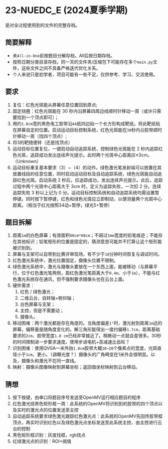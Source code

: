 # 23-NUEDC_E (2024夏季学期)

是对全过程使用到的文件的完整存档。

## 简要解释

- 未``All-in-One``前按题目分解存档，All后按日期存档。
- 按照日期分类目录存档，同一天的文件夹/压缩包下可能存在多个``main.py``文件，这些文件之间不具备严格迭代优化关系。
- 个人来说只是初学者，项目可能有一些不足，仅供参考、学习、交流使用。

## 要求

1. 复位：红色光斑能从屏幕任意位置回到原点;
2. 固定绕圈：红色光斑能在 30 秒内沿屏幕四周边线顺时针移动一周（或许只需要找到一个顶点即可）；
3. 用约``1.8cm``宽的黑色电工胶带沿``A4``纸四边贴一个长方形构成靶纸。将此靶纸贴在屏幕自定的位置。启动运动目标控制系统，红色光斑能在``30``秒内沿胶带顺时针移动一周（找四个顶点）;
4. 将3的靶随便转（还是找顶点）
5. 运动目标位置复位，一键启动自动追踪系统，控制绿色光斑能在 2 秒内追踪红色光斑，追踪成功发出连续声光提示。此时两个光斑中心距离应≤3cm。（Unknown）
6. 运动目标重复基本要求（3）~（4）的动作。绿色激光笔发射端可以放置在其放置线段的任意位置，同时启动运动目标及自动追踪系统，绿色光斑能自动追踪红色光斑。启动系统 2 秒后，应追踪成功，发出连续声光提示。此后，追踪过程中两个光斑中心距离大于 3cm 时，定义为追踪失败，一次扣 2 分。连续追踪失败 3 秒以上记为 0 分。运动目标控制系统和自动追踪系统均需设置暂停键。同时按下暂停键，红色和绿色光斑应立即制动，以便测量两个光斑中心距离。（相当于红光按照34动+暂停，绿光5+暂停）

## 题目拆解

1. 距离``1m``的白色屏幕；有效面积``60cm*60cm``；不超过``1mm``宽度的铅笔痕迹；不能存在其他标识；铅笔矩形的位置是固定的，猜测意思可能并不打算让这个矩形能被识别到。
2. 屏幕与支架可以自带到比赛评审现场，有不少于``10``分钟时间恢复与调试时间。
3. 红色激光系统中，激光位置固定，摄像头位置不限制。
4. 绿色激光系统中，激光与摄像头要放在一个东西上面，能被移动（与屏幕平行，位于红色激光笔两侧，距红色激光笔距离大于``0.4m``、小于``1m``），不能与红色激光系统存在通讯，但不强制要求摄像头也在云台上面。
5. 硬件需求：
   1. 红色 / 绿色激光；
   2. 二维云台，自转轴+俯仰轴；
   3. 白色屏幕与支架；
   4. 主控，但是不需要动；
   5. 摄像头。
6. 移动困难：两个激光都是存在角度的。当角度偏差``1°``时，激光射到距离``1m``远的屏幕，偏移量是随角度变化的。解三角形能得出一度约偏移``1.7cm``，距离基础要求的``2cm``、胶带宽度``1.8 cm``已经非常接近了。稍微动一点就会差很多。30秒的时间限制进一步要求速度。使用步进电机+高减速比齿轮？
7. 识别困难：使用QVGA一米外拍``1.8cm``胶带大概``10~20``个像素点的宽度，光斑直径小于``1cm``，更小。（调曝光度？）摄像头的广角畸变在1米外会很明显。以及，摄像头和激光不在同一直线。
8. 映射：摄像头图像映射到屏幕坐标；返回值坐标映射到云台移动。

## 猜想

1. 按下按键，由串口将题目序号发送至OpenMV运行相应题目的程序
2. 红色激光绕黑色矩形框一周：此系统的OpenMV将识别到的胶带的四个顶点以及实时的激光点的位置发送至主控
3. 自动追踪系统要求绿色激光跟踪红色激光点：此系统的OpenMV先回传胶带框顶点，再实时识别红色以及绿色激光点坐标发送至此系统主控，由主控进行云台的控制
4. 黑色矩形框识别：灰度找框，rgb找点
5. 红绿激光点的识别：ROI+阈值

